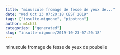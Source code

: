 ```yaml
---
title: "minuscule fromage de fesse de yeux de..."
date: "Wed Oct 23 07:20:18 CEST 2019"
tags: ["insulte-mignone", "pipotron"]
author: m1ch3l
categories: ["generated"]
slug: "insulte-mignone/2019-10-23-07:20:18"
---
```


minuscule fromage de fesse de yeux de poubelle
